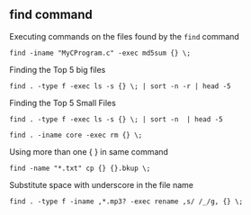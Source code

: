 ## find command

Executing commands on the files found by the `find` command

```shell
find -iname "MyCProgram.c" -exec md5sum {} \;
```

Finding the Top 5 big files

```shell
find . -type f -exec ls -s {} \; | sort -n -r | head -5
```

Finding the Top 5 Small Files

```shell
find . -type f -exec ls -s {} \; | sort -n  | head -5
```

```shell
find . -iname core -exec rm {} \;
```

Using more than one { } in same command

```shell
find -name "*.txt" cp {} {}.bkup \;
```

Substitute space with underscore in the file name

```shell
find . -type f -iname ,*.mp3? -exec rename ,s/ /_/g, {} \;
```